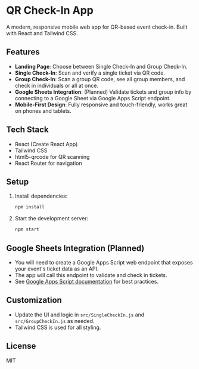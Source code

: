 # QR Check-In App

A modern, responsive mobile web app for QR-based event check-in. Built with React and Tailwind CSS.

## Features

- **Landing Page**: Choose between Single Check-In and Group Check-In.
- **Single Check-In**: Scan and verify a single ticket via QR code.
- **Group Check-In**: Scan a group QR code, see all group members, and check in individuals or all at once.
- **Google Sheets Integration**: (Planned) Validate tickets and group info by connecting to a Google Sheet via Google Apps Script endpoint.
- **Mobile-First Design**: Fully responsive and touch-friendly, works great on phones and tablets.

## Tech Stack
- React (Create React App)
- Tailwind CSS
- html5-qrcode for QR scanning
- React Router for navigation

## Setup

1. Install dependencies:
   ```bash
   npm install
   ```
2. Start the development server:
   ```bash
   npm start
   ```

## Google Sheets Integration (Planned)
- You will need to create a Google Apps Script web endpoint that exposes your event's ticket data as an API.
- The app will call this endpoint to validate and check in tickets.
- See [Google Apps Script documentation](https://developers.google.com/apps-script/guides/web) for best practices.

## Customization
- Update the UI and logic in `src/SingleCheckIn.js` and `src/GroupCheckIn.js` as needed.
- Tailwind CSS is used for all styling.

## License
MIT
